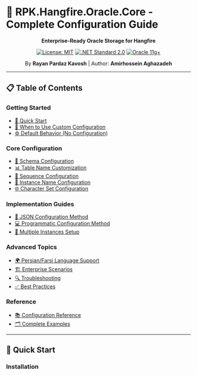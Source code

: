 ﻿# 📖 RPK.Hangfire.Oracle.Core - Complete Configuration Guide

<div align="center">

**Enterprise-Ready Oracle Storage for Hangfire**

[![License: MIT](https://img.shields.io/badge/License-MIT-yellow.svg)](https://opensource.org/licenses/MIT)
[![.NET Standard 2.0](https://img.shields.io/badge/.NET%20Standard-2.0-blue.svg)](https://docs.microsoft.com/en-us/dotnet/standard/net-standard)
[![Oracle 11g+](https://img.shields.io/badge/Oracle-11g%2B-red.svg)](https://www.oracle.com/database/)

By **Rayan Pardaz Kavosh** | Author: **Amirhossein Aghazadeh**

</div>

---

## 📋 Table of Contents

### Getting Started
- [🚀 Quick Start](#-quick-start)
- [🎯 When to Use Custom Configuration](#-when-to-use-custom-configuration)
- [⚙️ Default Behavior (No Configuration)](#️-default-behavior-no-configuration)

### Core Configuration
- [📁 Schema Configuration](#-schema-configuration)
- [📊 Table Name Customization](#-table-name-customization)
- [🔢 Sequence Configuration](#-sequence-configuration)
- [🏢 Instance Name Configuration](#-instance-name-configuration)
- [🌐 Character Set Configuration](#-character-set-configuration)

### Implementation Guides
- [📝 JSON Configuration Method](#-json-configuration-method)
- [💻 Programmatic Configuration Method](#-programmatic-configuration-method)
- [🔄 Multiple Instances Setup](#-multiple-instances-setup)

### Advanced Topics
- [🌍 Persian/Farsi Language Support](#-persianfarsi-language-support)
- [🏗️ Enterprise Scenarios](#️-enterprise-scenarios)
- [🔍 Troubleshooting](#-troubleshooting)
- [✅ Best Practices](#-best-practices)

### Reference
- [📚 Configuration Reference](#-configuration-reference)
- [🗂️ Complete Examples](#️-complete-examples)

---

## 🚀 Quick Start

### Installation